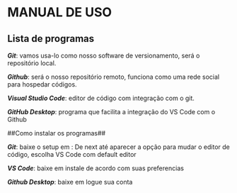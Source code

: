# MANUAL DE USO 

## Lista de programas

__*Git*__: vamos usa-lo como nosso software de versionamento, será o repositório local.

__*Github*__: será o nosso repositório remoto, funciona como uma rede social para hospedar códigos. 

__*Visual Studio Code*__: editor de código com integração com o git.

__*GitHub Desktop*__: programa que facilita a integração do VS Code com o Github

##Como instalar os programas##

__*Git*__: baixe o setup em :
 De next até aparecer a opção para mudar o editor de código, escolha VS Code com default editor

__*VS Code*__: baixe em
instale de acordo com suas preferencias

__*Github Desktop*__: baixe em 
logue sua conta






